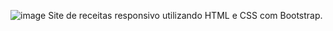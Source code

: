 ![image](https://user-images.githubusercontent.com/107524577/229650886-f5194c58-93ba-43e5-bb0f-242676c3a623.png)
                     Site de receitas responsivo utilizando HTML e CSS com Bootstrap.

